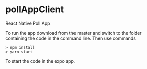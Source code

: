 # pollAppClient
React Native Poll App

To run the app download from the master and switch to the folder containing 
the code in the command line.
Then use commands
```
> npm install
> yarn start
```
To start the code in the expo app. 
